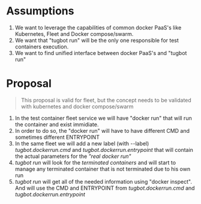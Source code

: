 # Assumptions

1. We want to leverage the capabilities of common docker PaaS's like Kubernetes, Fleet and Docker compose/swarm.
2. We want that "tugbot run" will be the only one responsible for test containers execution.
3. We want to find unified interface between docker PaaS's and "tugbot run"

# Proposal

> This proposal is valid for fleet, but the concept needs to be validated with kubernetes and docker compose/swarm

1. In the test container fleet service we will have "docker run" that will run the container and exist immidiate.
2. In order to do so, the "docker run" will have to have different CMD and sometimes different ENTRYPOINT
2. In the same fleet we will add a new label (with --label) *tugbot.dockerrun.cmd* and *tugbot.dockerrun.entrypoint*
that will contain the actual parameters for the *"real docker run"*
3. *tugbot run* will look for the *terminated containers* and will start to manage any terminated container that is not terminated due to his own run
4. *tugbot run* will get all of the needed information using "docker inspect". And will use the CMD and ENTRYPOINT from *tugbot.dockerrun.cmd* and *tugbot.dockerrun.entrypoint*
